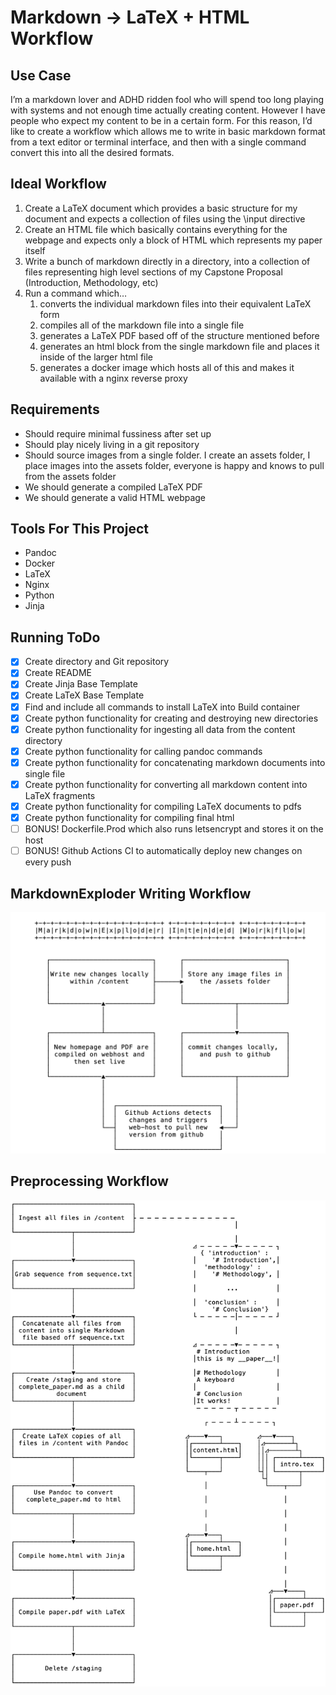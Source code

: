 # Markdown → LaTeX + HTML Workflow

## Use Case

I’m a markdown lover and ADHD ridden fool who will spend too long playing with systems and not enough time actually creating content. However I have people who expect my content to be in a certain form. For this reason, I’d like to create a workflow which allows me to write in basic markdown format from a text editor or terminal interface, and then with a single command convert this into all the desired formats.

## Ideal Workflow

1. Create a LaTeX document which provides a basic structure for my document and expects a collection of files using the \input directive
2. Create an HTML file which basically contains everything for the webpage and expects only a block of HTML which represents my paper itself
3. Write a bunch of markdown directly in a directory, into a collection of files representing high level sections of my Capstone Proposal (Introduction, Methodology, etc)
4. Run a command which…
   1. converts the individual markdown files into their equivalent LaTeX form
   2. compiles all of the markdown file into a single file
   3. generates a LaTeX PDF based off of the structure mentioned before
   4. generates an html block from the single markdown file and places it inside of the larger html file
   5. generates a docker image which hosts all of this and makes it available with a nginx reverse proxy

## Requirements

- Should require minimal fussiness after set up
- Should play nicely living in a git repository
- Should source images from a single folder. I create an assets folder, I place images into the assets folder, everyone is happy and knows to pull from the assets folder
- We should generate a compiled LaTeX PDF
- We should generate a valid HTML webpage

## Tools For This Project

- Pandoc
- Docker
- LaTeX
- Nginx
- Python
- Jinja

## Running ToDo

- [x] Create directory and Git repository
- [x] Create README
- [x] Create Jinja Base Template
- [x] Create LaTeX Base Template
- [x] Find and include all commands to install LaTeX into Build container
- [x] Create python functionality for creating and destroying new directories
- [x] Create python functionality for ingesting all data from the content directory
- [x] Create python functionality for calling pandoc commands
- [x] Create python functionality for concatenating markdown documents into single file
- [x] Create python functionality for converting all markdown content into LaTeX fragments
- [x] Create python functionality for compiling LaTeX documents to pdfs
- [x] Create python functionality for compiling final html
- [ ] BONUS! Dockerfile.Prod which also runs letsencrypt and stores it on the host 
- [ ] BONUS! Github Actions CI to automatically deploy new changes on every push

## MarkdownExploder Writing Workflow
![A state diagram of the intended writing workflow utilizing Markdown Exploder](/assets/MarkdownExploderWorkflow.png)

## Preprocessing Workflow
![A basic state diagram](/assets/PythonPreprocessingPipeline.png)



